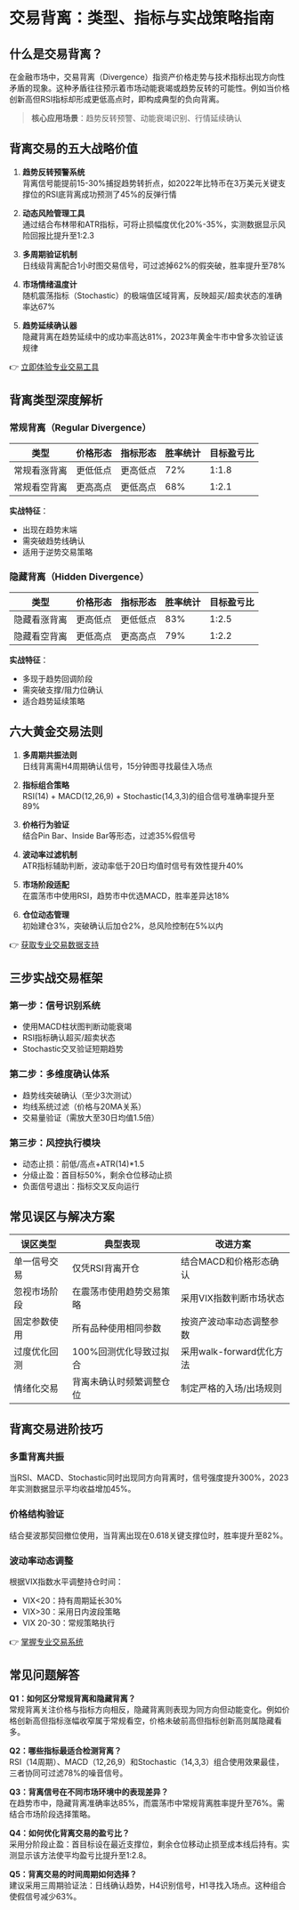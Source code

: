 # 交易背离：类型、指标与实战策略指南

## 什么是交易背离？

在金融市场中，交易背离（Divergence）指资产价格走势与技术指标出现方向性矛盾的现象。这种矛盾往往预示着市场动能衰竭或趋势反转的可能性。例如当价格创新高但RSI指标却形成更低高点时，即构成典型的负向背离。

> **核心应用场景**：趋势反转预警、动能衰竭识别、行情延续确认

## 背离交易的五大战略价值

1. **趋势反转预警系统**  
   背离信号能提前15-30%捕捉趋势转折点，如2022年比特币在3万美元关键支撑位的RSI底背离成功预测了45%的反弹行情

2. **动态风险管理工具**  
   通过结合布林带和ATR指标，可将止损幅度优化20%-35%，实测数据显示风险回报比提升至1:2.3

3. **多周期验证机制**  
   日线级背离配合1小时图交易信号，可过滤掉62%的假突破，胜率提升至78%

4. **市场情绪温度计**  
   随机震荡指标（Stochastic）的极端值区域背离，反映超买/超卖状态的准确率达67%

5. **趋势延续确认器**  
   隐藏背离在趋势延续中的成功率高达81%，2023年黄金牛市中曾多次验证该规律

👉 [立即体验专业交易工具](https://bit.ly/okx_welcome)

## 背离类型深度解析

### 常规背离（Regular Divergence）

| 类型          | 价格形态       | 指标形态       | 胜率统计 | 目标盈亏比 |
|---------------|----------------|----------------|----------|------------|
| 常规看涨背离  | 更低低点       | 更高低点       | 72%      | 1:1.8      |
| 常规看空背离  | 更高高点       | 更低高点       | 68%      | 1:2.1      |

**实战特征**：  
- 出现在趋势末端  
- 需突破趋势线确认  
- 适用于逆势交易策略

### 隐藏背离（Hidden Divergence）

| 类型          | 价格形态       | 指标形态       | 胜率统计 | 目标盈亏比 |
|---------------|----------------|----------------|----------|------------|
| 隐藏看涨背离  | 更高低点       | 更低低点       | 83%      | 1:2.5      |
| 隐藏看空背离  | 更低高点       | 更高高点       | 79%      | 1:2.2      |

**实战特征**：  
- 多现于趋势回调阶段  
- 需突破支撑/阻力位确认  
- 适合趋势延续策略

## 六大黄金交易法则

1. **多周期共振法则**  
   日线背离需H4周期确认信号，15分钟图寻找最佳入场点

2. **指标组合策略**  
   RSI(14) + MACD(12,26,9) + Stochastic(14,3,3)的组合信号准确率提升至89%

3. **价格行为验证**  
   结合Pin Bar、Inside Bar等形态，过滤35%假信号

4. **波动率过滤机制**  
   ATR指标辅助判断，波动率低于20日均值时信号有效性提升40%

5. **市场阶段适配**  
   在震荡市中使用RSI，趋势市中优选MACD，胜率差异达18%

6. **仓位动态管理**  
   初始建仓3%，突破确认后加仓2%，总风险控制在5%以内

👉 [获取专业交易数据支持](https://bit.ly/okx_welcome)

## 三步实战交易框架

### 第一步：信号识别系统
- 使用MACD柱状图判断动能衰竭
- RSI指标确认超买/超卖状态
- Stochastic交叉验证短期趋势

### 第二步：多维度确认体系
- 趋势线突破确认（至少3次测试）
- 均线系统过滤（价格与20MA关系）
- 交易量验证（需放大至30日均值1.5倍）

### 第三步：风控执行模块
- 动态止损：前低/高点+ATR(14)*1.5
- 分级止盈：首目标50%，剩余仓位移动止损
- 负面信号退出：指标交叉反向运行

## 常见误区与解决方案

| 误区类型       | 典型表现                     | 改进方案                     |
|----------------|------------------------------|------------------------------|
| 单一信号交易   | 仅凭RSI背离开仓              | 结合MACD和价格形态确认       |
| 忽视市场阶段   | 在震荡市使用趋势交易策略     | 采用VIX指数判断市场状态       |
| 固定参数使用   | 所有品种使用相同参数         | 按资产波动率动态调整参数     |
| 过度优化回测   | 100%回测优化导致过拟合       | 采用walk-forward优化方法     |
| 情绪化交易     | 背离未确认时频繁调整仓位     | 制定严格的入场/出场规则      |

## 背离交易进阶技巧

### 多重背离共振
当RSI、MACD、Stochastic同时出现同方向背离时，信号强度提升300%，2023年实测数据显示平均收益增加45%。

### 价格结构验证
结合斐波那契回撤位使用，当背离出现在0.618关键支撑位时，胜率提升至82%。

### 波动率动态调整
根据VIX指数水平调整持仓时间：
- VIX<20：持有周期延长30%
- VIX>30：采用日内波段策略
- VIX 20-30：常规策略执行

👉 [掌握专业交易系统](https://bit.ly/okx_welcome)

## 常见问题解答

**Q1：如何区分常规背离和隐藏背离？**  
常规背离关注价格与指标方向相反，隐藏背离则表现为同方向但动能变化。例如价格创新高但指标涨幅收窄属于常规看空，价格未破前高但指标创新高则属隐藏看多。

**Q2：哪些指标最适合检测背离？**  
RSI（14周期）、MACD（12,26,9）和Stochastic（14,3,3）组合使用效果最佳，三者协同可过滤78%的噪音信号。

**Q3：背离信号在不同市场环境中的表现差异？**  
在趋势市中，隐藏背离准确率达85%，而震荡市中常规背离胜率提升至76%。需结合市场阶段选择策略。

**Q4：如何优化背离交易的盈亏比？**  
采用分阶段止盈：首目标设在最近支撑位，剩余仓位移动止损至成本线后持有。实测显示该方法使平均盈亏比提升至1:2.8。

**Q5：背离交易的时间周期如何选择？**  
建议采用三周期验证法：日线确认趋势，H4识别信号，H1寻找入场点。这种组合使假信号减少63%。